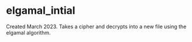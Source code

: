 # elgamal_intial
Created March 2023. Takes a cipher and decrypts into a new file using the elgamal algorithm.
